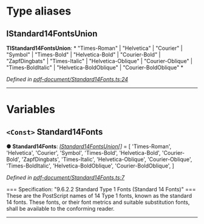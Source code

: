 

# Type aliases

<a id="istandard14fontsunion"></a>

##  IStandard14FontsUnion

**ΤIStandard14FontsUnion**: * "Times-Roman" &#124; "Helvetica" &#124; "Courier" &#124; "Symbol" &#124; "Times-Bold" &#124; "Helvetica-Bold" &#124; "Courier-Bold" &#124; "ZapfDingbats" &#124; "Times-Italic" &#124; "Helvetica-Oblique" &#124; "Courier-Oblique" &#124; "Times-BoldItalic" &#124; "Helvetica-BoldOblique" &#124; "Courier-BoldOblique"
*

*Defined in [pdf-document/Standard14Fonts.ts:24](https://github.com/Hopding/pdf-lib/blob/ccd5602/src/core/pdf-document/Standard14Fonts.ts#L24)*

___

# Variables

<a id="standard14fonts"></a>

## `<Const>` Standard14Fonts

**● Standard14Fonts**: *[IStandard14FontsUnion](_pdf_document_standard14fonts_.md#istandard14fontsunion)[]* =  [
  'Times-Roman',
  'Helvetica',
  'Courier',
  'Symbol',
  'Times-Bold',
  'Helvetica-Bold',
  'Courier-Bold',
  'ZapfDingbats',
  'Times-Italic',
  'Helvetica-Oblique',
  'Courier-Oblique',
  'Times-BoldItalic',
  'Helvetica-BoldOblique',
  'Courier-BoldOblique',
]

*Defined in [pdf-document/Standard14Fonts.ts:7](https://github.com/Hopding/pdf-lib/blob/ccd5602/src/core/pdf-document/Standard14Fonts.ts#L7)*

=== Specification: "9.6.2.2 Standard Type 1 Fonts (Standard 14 Fonts)" === These are the PostScript names of 14 Type 1 fonts, known as the standard 14 fonts. These fonts, or their font metrics and suitable substitution fonts, shall be available to the conforming reader.

___

